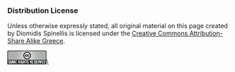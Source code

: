 
### Distribution License
Unless otherwise expressly stated,
all original material on this page created by Diomidis Spinellis
is licensed under the
[Creative Commons Attribution-Share Alike Greece](https://creativecommons.org/licenses/by-sa/3.0/gr/deed.en).

![Creative Commons Attribution-Share Alike Greece](a/somerights20.png)\
